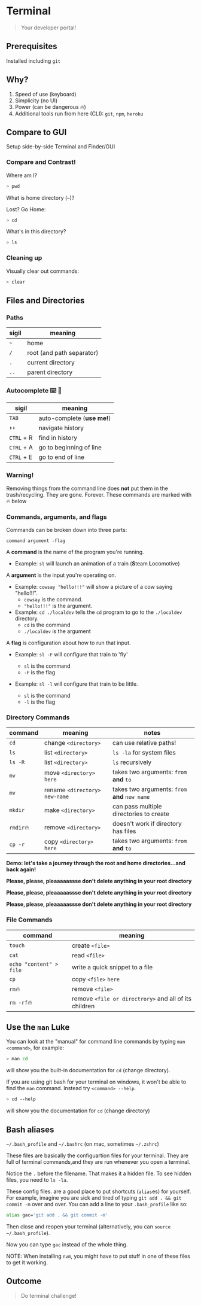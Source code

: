 Terminal
===

> Your developer portal!

## Prerequisites

Installed including `git`

## Why?

1. Speed of use (keyboard)
1. Simplicity (no UI)
1. Power (can be dangerous 🔥)
1. Additional tools run from here (CLI): `git`, `npm`, `heroku`

## Compare to GUI

Setup side-by-side Terminal and Finder/GUI

### Compare and Contrast!

Where am I?

```sh
> pwd
```

What is home directory (`~`)?

Lost? Go Home:

```sh
> cd
```

What's in this directory?

```sh
> ls
```

### Cleaning up

Visually clear out commands:

```sh
> clear
```

## Files and Directories

### Paths

sigil | meaning
--- | ---
`~` | home
`/` | root (and path separator)
`.` | current directory
`..`| parent directory

### Autocomplete ⌨️ 🔣

sigil | meaning
--- | ---
`TAB` | auto-complete (**use me!**)
`⬆⬇` | navigate history
`CTRL` + R | find in history
`CTRL` + A | go to beginning of line
`CTRL` + E | go to end of line

### Warning!

Removing things from the command line does **not** put them in the trash/recycling. They are gone. Forever. These commands are marked with 🔥 below

### Commands, arguments, and flags

Commands can be broken down into three parts:

`command argument -flag`

A **command** is the name of the program you're running.

- Example: `sl` will launch an animation of a train (**S**team **L**ocomotive)

A **argument** is the input you're operating on.

- Example: `cowsay "hello!!!"` will show a picture of a cow saying "hello!!!". 
    - `cowsay` is the command. 
    - `"hello!!!"` is the argument.
- Example: `cd ./localdev` tells the `cd` program to go to the `./localdev` directory. 
    - `cd` is the command
    - `./localdev` is the argument

A **flag** is configuration about how to run that input.

- Example: `sl -F` will configure that train to 'fly'
    - `sl` is the command 
    - `-F` is the flag

- Example: `sl -l` will configure that train to be little.
    - `sl` is the command 
    - `-l` is the flag

### Directory Commands

command | meaning | notes
--- | --- | ---
`cd` | change `<directory>` | can use relative paths!
`ls` | list `<directory>` | `ls -la` for system files
`ls -R` | list `<directory>` | `ls` recursively
`mv` | move `<directory>` `here` | takes two arguments: `from` **and** `to`
`mv` | rename `<directory>` `new-name` | takes two arguments: `from` **and** `new name`
`mkdir` | make `<directory>` | can pass multiple directories to create
`rmdir`🔥 | remove `<directory>` | doesn't work if directory has files
`cp -r` | copy `<directory>` `here` | takes two arguments: `from` **and** `to`

**Demo: let's take a journey through the root and home directories...and back again!**

**Please, please, pleaaaaassse don't delete anything in your root directory**

**Please, please, pleaaaaassse don't delete anything in your root directory**

**Please, please, pleaaaaassse don't delete anything in your root directory**

### File Commands

command | meaning
--- | --- 
`touch` | create `<file>`
`cat`   | read `<file>`
`echo "content" > file` | write a quick snippet to a file
`cp` | copy `<file>` `here` | takes two arguments: `from` **and** `to`
`rm`🔥 | remove `<file>`
`rm -rf`🔥 | remove `<file or directrory>` and all of its children

## Use the `man` Luke

You can look at the "manual" for command line commands by typing `man <command>`, for example:

```sh
> man cd
```

will show you the built-in documentation for `cd` (change directory).

If you are using git bash for your terminal on windows, it won't be able to find the `man` command. Instead try `<command> --help`. 

```sh
> cd --help
```

will show you the documentation for `cd`  (change directory)

## Bash aliases

`~/.bash_profile` and `~/.bashrc` (on mac, sometimes `~/.zshrc`)

These files are basically the configuartion files for your terminal. They are full of terminal commands,and they are run whenever you open a terminal.

Notice the `.` before the filename. That makes it a hidden file. To see hidden files, you need to `ls -la`.

These config files. are a good place to put shortcuts (`alias`es) for yourself. For example, imagine you are sick and tired of typing `git add . && git commit -m` over and over. You can add a line to your `.bash_profile` like so:

```sh
alias gac='git add . && git commit -m'
```

Then close and reopen your terminal (alternatively, you can `source ~/.bash_profile`).

Now you can type `gac` instead of the whole thing.

NOTE: When installing `nvm`, you might have to put stuff in one of these files to get it working.

## Outcome
> Do terminal challenge!

